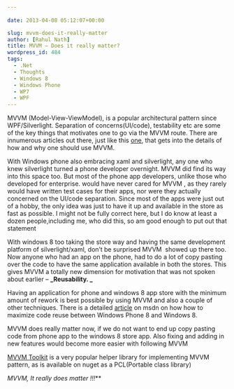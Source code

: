 ```yaml
---
  
date: 2013-04-08 05:12:07+00:00

slug: mvvm-does-it-really-matter
author: [Rahul Nath]
title: MVVM – Does it really matter?
wordpress_id: 484
tags:
  - .Net
  - Thoughts
  - Windows 8
  - Windows Phone
  - WP7
  - WPF
---
```


MVVM (Model-View-ViewModel), is a popular architectural pattern since WPF/Silverlight. Separation of concerns(UI/code), testability etc are some of the key things that motivates one to go via the MVVM route. There are innumerous articles out there, just like this [one](http://msdn.microsoft.com/en-in/library/hh848246.aspx), that gets into the details of how and why one should use MVVM.

With Windows phone also embracing xaml and silverlight, any one who knew silverlight turned a phone developer overnight. MVVM did find its way into this space too. But most of the phone app developers, unlike those who developed for enterprise. would have never cared for MVVM , as they rarely would have written test cases for their apps, nor were they actually concerned on the UI/code separation. Since most of the apps were just out of a hobby, the only idea was just to have it up and available in the store as fast as possible. I might not be fully correct here, but I do know at least a dozen people,including me, who did this, so am good enough to put out that statement

With windows 8 too taking the store way and having the same development platform of silverlight/xaml, don’t be surprised MVVM  showed up there too. Now anyone who had an app on the phone, had to do a lot of copy pasting over the code to have the same application available in both the stores. This gives MVVM a totally new dimension for motivation that was not spoken  about earlier – **_Reusability. _**

Having an application for phone and windows 8 app store with the minimum amount of rework is best possible by using MVVM and also a couple of other techniques. There is a detailed [article](<http://msdn.microsoft.com/en-us/library/windowsphone/develop/jj681693(v=vs.105).aspx>) on msdn on how how to maximize code reuse between Windows Phone 8 and Windows 8.

MVVM does really matter now, if we do not want to end up copy pasting code from phone app to the windows 8 store app. Also fixing and adding in new features would become more easier with following MVVM

[MVVM Toolkit](http://nuget.org/packages/Portable.MvvmLightLibs/) is a very popular helper library for implementing MVVM pattern, as is available on nuget as a PCL(Portable class library)

**MVVM*, It really does matter !!!***
